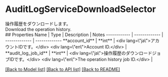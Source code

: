 # AuditLogServiceDownloadSelector

<div lang=\"ja\">操作履歴をダウンロードします。</div> <div lang=\"en\">Download the operation history.</div> 
## Properties
Name | Type | Description | Notes
------------ | ------------- | ------------- | -------------
**account_id** | **int** | &lt;div lang&#x3D;\&quot;ja\&quot;&gt;アカウントIDです。&lt;/div&gt; &lt;div lang&#x3D;\&quot;en\&quot;&gt;Account ID.&lt;/div&gt;  | 
**audit_log_job_id** | **int** | &lt;div lang&#x3D;\&quot;ja\&quot;&gt;操作履歴のダウンロードジョブIDです。&lt;/div&gt; &lt;div lang&#x3D;\&quot;en\&quot;&gt;The operation history job ID.&lt;/div&gt;  | 

[[Back to Model list]](../README.md#documentation-for-models) [[Back to API list]](../README.md#documentation-for-api-endpoints) [[Back to README]](../README.md)


